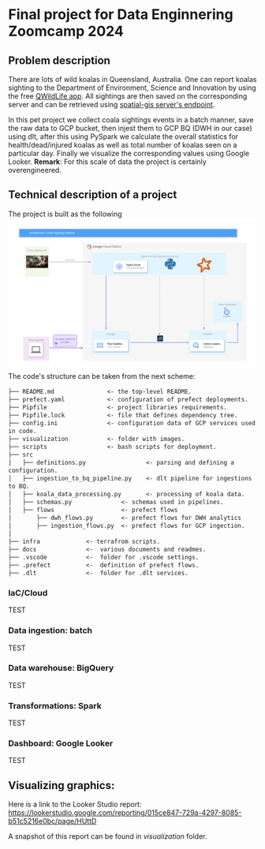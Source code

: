 # Final project for Data Enginnering Zoomcamp 2024
## Problem description
There are lots of wild koalas in Queensland, Australia. One can report koalas sighting to the Department of Environment, Science and Innovation by using the free  [QWildLife app](https://environment.des.qld.gov.au/wildlife/animals/living-with/koalas/report-sightings). All sightings are then saved on the corresponding server and can be retrieved using [spatial-gis server's endpoint](https://spatial-gis.information.qld.gov.au/arcgis/rest/services/QWise/CrocodileSightingsPublicView/FeatureServer/30).

In this pet project we collect coala sightings events in a batch manner,  save the raw data to GCP bucket, then injest them to GCP BQ (DWH in our case) using dlt, after this using PySpark we calculate the overall statistics for health/dead/injured koalas as well as total number of koalas seen on a particular day. Finally we visualize the corresponding values using Google Looker.
**Remark**: For this scale of data the project is certainly overengineered.
## Technical description of a project
The project is built as the following
![Structure](./visualization/koala_app.drawio.png)
The code's structure can be taken from the next scheme:

    ├── README.md               <- the top-level README.
    ├── prefect.yaml            <- configuration of prefect deployments.
    ├── Pipfile                 <- project libraries requirements.
    ├── Pipfile.lock            <- file that defines dependency tree.
    ├── config.ini              <- configuration data of GCP services used in code. 
    ├── visualization           <- folder with images.        
    ├── scripts                 <- bash scripts for deployment.
    ├── src
    │   ├── definitions.py                 <- parsing and defining a configuration.
    │   ├── ingestion_to_bq_pipeline.py    <- dlt pipeline for ingestions to BQ.
    │   ├── koala_data_processing.py       <- processing of koala data.  
    │   ├── schemas.py              <- schemas used in pipelines.
    │   ├── flows                   <- prefect flows 
    │       ├── dwh_flows.py        <- prefect flows for DWH analytics 
    │       ├── ingestion_flows.py  <- prefect flows for GCP ingection.     
    │   
    ├── infra             <- terrafrom scripts.   
    ├── docs              <-  various documents and readmes.
    ├── .vscode           <-  folder for .vscode settings.
    ├── .prefect          <-  definition of prefect flows.
    ├── .dlt              <-  folder for .dlt services.

### IaC/Cloud
TEST
### Data ingestion: batch
TEST
### Data warehouse: BigQuery
TEST
### Transformations: Spark
TEST
### Dashboard: Google Looker
TEST
## Visualizing graphics:
Here is a link to the Looker Studio report:
https://lookerstudio.google.com/reporting/015ce847-729a-4297-8085-b51c5216e0bc/page/HUttD

A snapshot of this report can be found in _visualization_ folder.